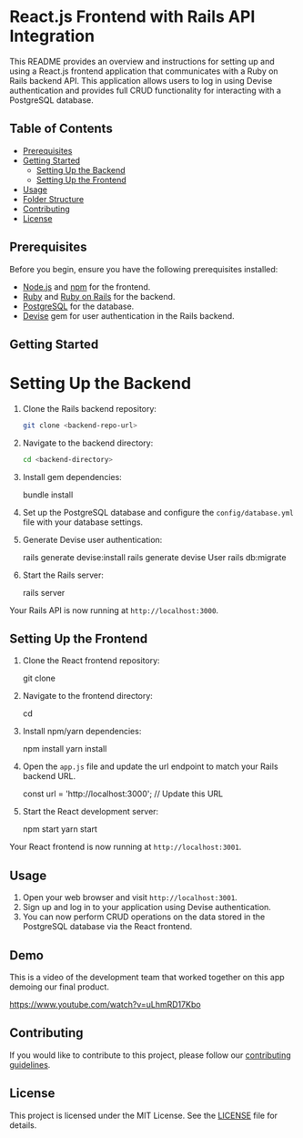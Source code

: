 # React.js Frontend with Rails API Integration

This README provides an overview and instructions for setting up and using a React.js frontend application that communicates with a Ruby on Rails backend API. This application allows users to log in using Devise authentication and provides full CRUD functionality for interacting with a PostgreSQL database.

## Table of Contents

- [Prerequisites](#prerequisites)
- [Getting Started](#getting-started)
  - [Setting Up the Backend](#setting-up-the-backend)
  - [Setting Up the Frontend](#setting-up-the-frontend)
- [Usage](#usage)
- [Folder Structure](#folder-structure)
- [Contributing](#contributing)
- [License](#license)

## Prerequisites

Before you begin, ensure you have the following prerequisites installed:

- [Node.js](https://nodejs.org/) and [npm](https://www.npmjs.com/) for the frontend.
- [Ruby](https://www.ruby-lang.org/en/documentation/installation/) and [Ruby on Rails](https://rubyonrails.org/) for the backend.
- [PostgreSQL](https://www.postgresql.org/) for the database.
- [Devise](https://github.com/plataformatec/devise) gem for user authentication in the Rails backend.

## Getting Started

# Setting Up the Backend

1. Clone the Rails backend repository:

   ```bash
   git clone <backend-repo-url>
   ```

2. Navigate to the backend directory:

   ```bash
   cd <backend-directory>
   ```

3. Install gem dependencies:
 
   bundle install
  
4. Set up the PostgreSQL database and configure the `config/database.yml` file with your database settings.

5. Generate Devise user authentication:


   rails generate devise:install
   rails generate devise User
   rails db:migrate
   

6. Start the Rails server:


   rails server


Your Rails API is now running at `http://localhost:3000`.

## Setting Up the Frontend

1. Clone the React frontend repository:

   git clone <frontend-repo-url>


2. Navigate to the frontend directory:

 
   cd <frontend-directory>
  

3. Install npm/yarn dependencies:

   
   npm install
   yarn install

4. Open the `app.js` file and update the url endpoint to match your Rails backend URL.

   const url = 'http://localhost:3000'; // Update this URL
  

5. Start the React development server:


   npm start
   yarn start

Your React frontend is now running at `http://localhost:3001`.

## Usage

1. Open your web browser and visit `http://localhost:3001`.
2. Sign up and log in to your application using Devise authentication.
3. You can now perform CRUD operations on the data stored in the PostgreSQL database via the React frontend.

## Demo

This is a video of the development team that worked together on this app demoing our final product.

https://www.youtube.com/watch?v=uLhmRD17Kbo

## Contributing

If you would like to contribute to this project, please follow our [contributing guidelines](CONTRIBUTING.md).

## License

This project is licensed under the MIT License. See the [LICENSE](LICENSE) file for details.
